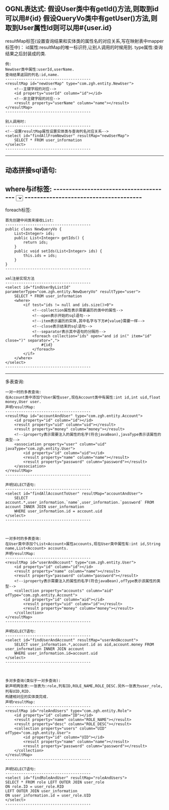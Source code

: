 OGNL表达式:
	假设User类中有getId()方法,则取到id可以用#{id}
	假设QueryVo类中有getUser()方法,则取到User属性Id则可以用#{user.id}
----------------------------------------------------------------------------
resultMap标签(设置查询结果和实体类的属性名的对应关系,写在映射表中mapper标签中)：
	id属性:resultMap的唯一标识符,让别人调用的时候用到.
	type属性:查询结果之后封装成的类.
	
	例:
	NewUser类中属性:userId,userName.
	查询结果返回的列名:id,name.
	--------------------------------------
	<resultMap id="newUserMap" type="com.zgh.entity.NewUser">
        <!--主键字段的对应-->
        <id property="userId" column="id"></id>
        <!--非主键字段的对应-->
        <result property="userName" column="name"></result>
    </resultMap>
	--------------------------------------
	
	别人调用时:
	--------------------------------------
	<!--设置resultMap属性设置实体类与查询列名对应关系-->
	<select id="findAllFromNewUser" resultMap="newUserMap">
        SELECT * FROM user_information
    </select>
	--------------------------------------
----------------------------------------------------------------------------


动态拼接sql语句:
----------------------------------------------------------------------------
where与if标签:
	--------------------------------------
	<select id="findUserByCondition" parameterType="com.zgh.entity.User" resultType="com.zgh.entity.User">
        SELECT * FROM user_information
		<!--连接一个where关键字-->
        <where>
			<!--条件成立就把if里面的语句连接在sql语句后面-->
            <if test="name != null">
                AND name=#{name}
            </if>
            <if test="id != 0">
                AND id=#{id}
            </if>
        </where>
    </select>
	--------------------------------------
----------------------------------------------------------------------------
	
	
	
foreach标签:

	首先创建中间类来接收List:
	--------------------------------------
	public class NewQueryVo {
		List<Integer> ids;
		public List<Integer> getIds() {
			return ids;
		}
		public void setIds(List<Integer> ids) {
			this.ids = ids;
		}
	}
	--------------------------------------
	
	xml注册实现方法
	--------------------------------------
	<select id="findUserByListId" parameterType="com.zgh.entity.NewQueryVo" resultType="user">
        SELECT * FROM user_information
        <where>
            <if test="ids != null and ids.size()>0">
				<!--collection属性表示需要遍历的类中的属性-->
				<!--open表示开始的sql语句-->
				<!--item表示遍历的实体,其中名字与下方#{value}需要一样-->
				<!--close表示结束的sql语句-->
				<!--separator表示其中语句的分隔符-->
                <foreach collection="ids" open="and id in(" item="id" close=")" separator=",">
                    #{id}
                </foreach>
            </if>
        </where>
    </select>
	--------------------------------------
----------------------------------------------------------------------------



多表查询:

	一对一时的多表查询:
	在Account类中添加个User属性user,现在Account类中有属性:int id,int uid,float money,User user.
	声明resultMap:
	--------------------------------------
	<resultMap id="accountAndUser" type="com.zgh.entity.Account">
        <id property="id" column="id"></id>
        <result property="uid" column="uid"></result>
        <result property="money" column="money"></result>
		<!--iproperty表示需要注入的属性的名字(符合javaBean),javaType表示该属性的类型-->
        <association property="user" column="uid" javaType="com.zgh.entity.User">
            <id property="id" column="uid"></id>
            <result property="name" column="name"></result>
            <result property="password" column="password"></result>
        </association>
    </resultMap>
	--------------------------------------
	
	声明SELECT语句:
	--------------------------------------
	<select id="findAllAccountToUser" resultMap="accountAndUser">
        SELECT account.*,user_information.`name`,user_information.`password` FROM account INNER JOIN user_information
        WHERE user_information.id = account.uid
    </select>
	--------------------------------------
	
	
	
	一对多时的多表查询:
	在User类中添加个List<Account>属性accounts,现在User类中属性有:int id,String name,List<Account> accounts.
	声明resultMap:
	--------------------------------------
	<resultMap id="userAndAccount" type="com.zgh.entity.User">
        <id property="id" column="id"></id>
        <result property="name" column="name"></result>
        <result property="password" column="password"></result>
		<!--iproperty表示需要注入的属性的名字(符合javaBean),ofType表示该属性的类型-->
        <collection property="accounts" column="aid" ofType="com.zgh.entity.Account">
            <id property="id" column="aid"></id>
            <result property="uid" column="id"></result>
            <result property="money" column="money"></result>
        </collection>
    </resultMap>
	--------------------------------------
	
	声明SELECT语句:
	--------------------------------------
	<select id="findUserAndAccount" resultMap="userAndAccount">
        SELECT user_information.*,account.id as aid,account.money FROM user_information INNER JOIN account
        WHERE user_information.id=account.uid
    </select>
	--------------------------------------


	
	多对多查询(类似于一对多查询):
	新声明两张表:一张表为:role,列有ID,ROLE_NAME,ROLE_DESC.另外一张表为user_role,列有UID,RID.
	构建相对应的实体类完成.
	声明resultMap:
	--------------------------------------
	<resultMap id="roleAndUsers" type="com.zgh.entity.Role">
        <id property="id" column="ID"></id>
        <result property="name" column="ROLE_NAME"></result>
        <result property="desc" column="ROLE_DESC"></result>
        <collection property="users" column="UID" ofType="com.zgh.entity.User">
            <id property="id" column="UID"></id>
            <result property="name" column="name"></result>
            <result property="password" column="password"></result>
        </collection>
    </resultMap>
	--------------------------------------
	
	声明SELECT语句:
	--------------------------------------
	<select id="findRoleAndUser" resultMap="roleAndUsers">
    SELECT * FROM role LEFT OUTER JOIN user_role
    ON role.ID = user_role.RID
    LEFT OUTER JOIN user_information
    ON user_information.id = user_role.UID
    </select>
	--------------------------------------
	